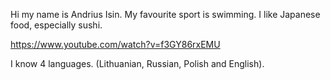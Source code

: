 Hi my name is Andrius Isin.
My favourite  sport is swimming.
I like Japanese food, especially sushi.

https://www.youtube.com/watch?v=f3GY86rxEMU

I know 4 languages. (Lithuanian, Russian, Polish and English).
